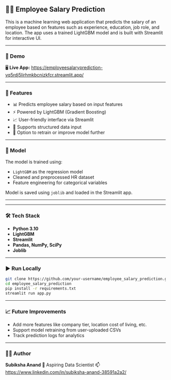 
## 👩‍💼 Employee Salary Prediction

This is a machine learning web application that predicts the salary of an employee based on features such as experience, education, job role, and location. The app uses a trained LightGBM model and is built with Streamlit for interactive UI.

---

### 🚀 Demo

🖥️ **Live App:** https://employeesalaryprediction-vq5rdj5lirhmkbcnizkfcr.streamlit.app/


---

### 📌 Features

* 📊 Predicts employee salary based on input features
* ⚡ Powered by LightGBM (Gradient Boosting)
* 📈 User-friendly interface via Streamlit
* 📁 Supports structured data input
* 💾 Option to retrain or improve model further

---

### 🧠 Model

The model is trained using:

* `LightGBM` as the regression model
* Cleaned and preprocessed HR dataset
* Feature engineering for categorical variables

Model is saved using `joblib` and loaded in the Streamlit app.

---

---

### 🛠️ Tech Stack

* **Python 3.10**
* **LightGBM**
* **Streamlit**
* **Pandas, NumPy, SciPy**
* **Joblib**

---

### ▶️ Run Locally

```bash
git clone https://github.com/your-username/employee_salary_prediction.git
cd employee_salary_prediction
pip install -r requirements.txt
streamlit run app.py
```

---

### 📈 Future Improvements

* Add more features like company tier, location cost of living, etc.
* Support model retraining from user-uploaded CSVs
* Track prediction logs for analytics

---

### 🧑‍💻 Author

**Subiksha Anand**
💼 Aspiring Data Scientist
📫 https://www.linkedin.com/in/subiksha-anand-38591a2a2/



